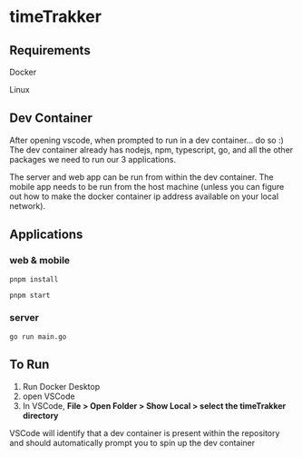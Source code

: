 # timeTrakker
## Requirements
Docker 

Linux

## Dev Container
After opening vscode, when prompted to run in a dev container... do so :)
The dev container already has nodejs, npm, typescript, go, and all the other packages we need to run our 3 applications.

The server and web app can be run from within the dev container.
The mobile app needs to be run from the host machine
(unless you can figure out how to make the docker container ip address available on your local network).

## Applications

### web & mobile
`pnpm install`

`pnpm start`

### server
`go run main.go`

## To Run
1. Run Docker Desktop
2. open VSCode
3. In VSCode, **File > Open Folder > Show Local > select the timeTrakker directory**

VSCode will identify that a dev container is present within the repository and should automatically prompt you to spin up the dev container
